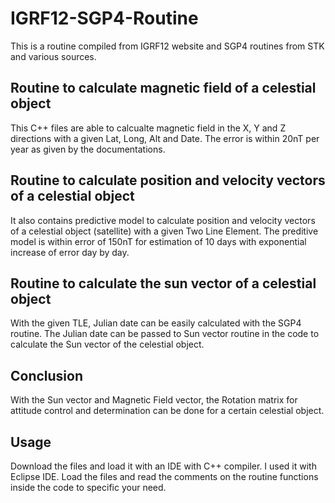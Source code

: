# IGRF12-SGP4-Routine

This is a routine compiled from IGRF12 website and SGP4 routines from STK and various sources. 

## Routine to calculate magnetic field of a celestial object

This C++ files are able to calcualte magnetic field in the X, Y and Z directions with a given Lat, Long, Alt and Date. 
The error is within 20nT per year as given by the documentations.

## Routine to calculate position and velocity vectors of a celestial object

It also contains predictive model to calculate position and velocity vectors of a celestial object (satellite) with a given Two Line Element. 
The preditive model is within error of 150nT for estimation of 10 days with exponential increase of error day by day.

## Routine to calculate the sun vector of a celestial object

With the given TLE, Julian date can be easily calculated with the SGP4 routine. The Julian date can be passed to Sun vector routine in the code to calculate the Sun vector of the celestial object. 

## Conclusion

With the Sun vector and Magnetic Field vector, the Rotation matrix for attitude control and determination can be done for a certain celestial object. 

## Usage

Download the files and load it with an IDE with C++ compiler. I used it with Eclipse IDE. Load the files and read the comments on the routine functions inside the code to specific your need. 

